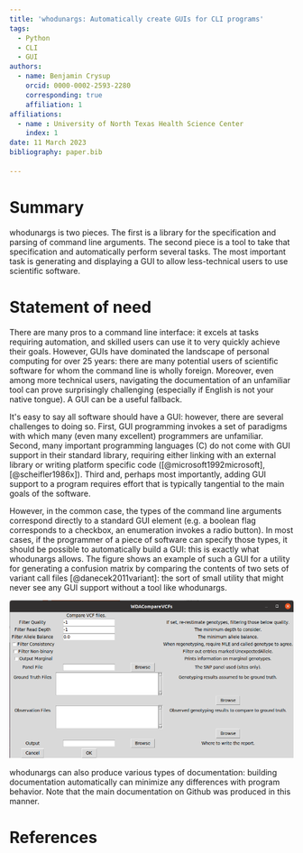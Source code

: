 ```yaml
---
title: 'whodunargs: Automatically create GUIs for CLI programs'
tags:
  - Python
  - CLI
  - GUI
authors:
  - name: Benjamin Crysup
    orcid: 0000-0002-2593-2280
	corresponding: true
    affiliation: 1
affiliations:
  - name : University of North Texas Health Science Center
    index: 1
date: 11 March 2023
bibliography: paper.bib

---
```


# Summary

whodunargs is two pieces.
The first is a library for the specification and parsing of command line arguments.
The second piece is a tool to take that specification and automatically perform several tasks.
The most important task is generating and displaying a GUI to allow less-technical users to use scientific software.

# Statement of need

There are many pros to a command line interface: it excels at tasks requiring automation, and skilled users can use it to very quickly achieve their goals.
However, GUIs have dominated the landscape of personal computing for over 25 years: there are many potential users of scientific software for whom the command line is wholly foreign.
Moreover, even among more technical users, navigating the documentation of an unfamiliar tool can prove surprisingly challenging (especially if English is not your native tongue).
A GUI can be a useful fallback.

It's easy to say all software should have a GUI: however, there are several challenges to doing so.
First, GUI programming invokes a set of paradigms with which many (even many excellent) programmers are unfamiliar.
Second, many important programming languages (C) do not come with GUI support in their standard library, requiring either linking with an external library or writing platform specific code ([@microsoft1992microsoft],[@scheifler1986x]).
Third and, perhaps most importantly, adding GUI support to a program requires effort that is typically tangential to the main goals of the software.

However, in the common case, the types of the command line arguments correspond directly to a standard GUI element (e.g. a boolean flag corresponds to a checkbox, an enumeration invokes a radio button).
In most cases, if the programmer of a piece of software can specify those types, it should be possible to automatically build a GUI: this is exactly what whodunargs allows.
The figure shows an example of such a GUI for a utility for generating a confusion matrix by comparing the contents of two sets of variant call files [@danecek2011variant]: the sort of small utility that might never see any GUI support without a tool like whodunargs.

![An example GUI generated using whodunargs.](guiex.png)

whodunargs can also produce various types of documentation: building documentation automatically can minimize any differences with program behavior.
Note that the main documentation on Github was produced in this manner.


# References


